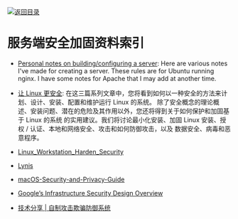 [![返回目录](https://user-images.githubusercontent.com/5803001/38079637-ff0abcf0-3371-11e8-9b76-ad651620afc7.jpg)](https://github.com/wx-chevalier/Awesome-Lists)

# 服务端安全加固资料索引

- [Personal notes on building/configuring a server](https://github.com/jrothrock/server_notes): Here are various notes I've made for creating a server. These rules are for Ubuntu running nginx. I have some notes for Apache that I may add at another time.

- [让 Linux 更安全](http://www.ibm.com/developerworks/cn/linux/l-seclnx1.html): 在这三篇系列文章中，您将看到如何以一种安全的方法来计划、设计、安装、配置和维护运行 Linux 的系统。 除了安全概念的理论概述、安装问题、潜在的危险及其作用以外，您还将得到关于如何保护和加固基于 Linux 的系统 的实用建议。我们将讨论最小化安装、加固 Linux 安装、授权 / 认证、本地和网络安全、攻击和如何防御攻击，以及 数据安全、病毒和恶意程序。

- [Linux_Workstation_Harden_Security](https://github.com/linuxsquad/Linux_Workstation_Harden_Security)

- [Lynis](https://github.com/CISOfy/lynis)

- [macOS-Security-and-Privacy-Guide](https://github.com/drduh/macOS-Security-and-Privacy-Guide)

- [Google’s Infrastructure Security Design Overview](http://6me.us/1gPM)

- [技术分享 | 自制攻击欺骗防御系统 ](https://parg.co/UWp)
